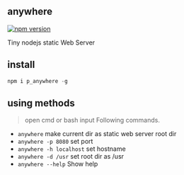 anywhere
---
[![npm version](https://img.shields.io/npm/v/p_anywhere.svg)](https://www.npmjs.com/package/p_anywhere)

Tiny nodejs static Web Server


install
---

```javascript
npm i p_anywhere -g
```

using methods
---

> open cmd or bash input Following commands. 

- `anywhere`   make current dir as static web server root dir
- `anywhere -p 8080`   set port
- `anywhere -h localhost`  set hostname
- `anywhere -d /usr`   set root dir as /usr
- `anywhere --help`   Show help

